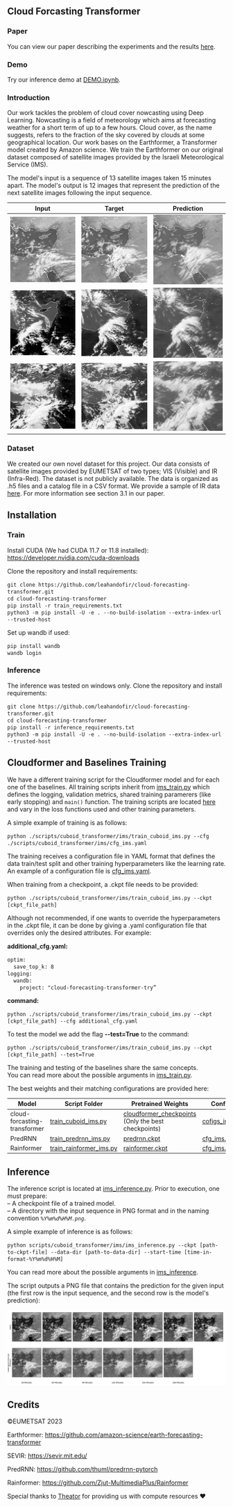 ## Cloud Forcasting Transformer

### Paper
You can view our paper describing the experiments and the results [here](./PAPER.pdf). 

### Demo
Try our inference demo at [DEMO.ipynb](https://colab.research.google.com/github/leahandofir/cloud-forecasting-transformer/blob/main/DEMO.ipynb).

### Introduction
Our work tackles the problem of cloud cover nowcasting using Deep Learning. Nowcasting is a field of meteorology which aims at forecasting weather for a short term of up to a few hours. Cloud cover, as the name suggests, refers to the fraction of the sky covered by clouds at some geographical location. Our work bases on the Earthformer, a Transformer model created by Amazon science. 
We train the Earthformer on our original dataset composed of satellite images provided by the Israeli Meteorological Service (IMS).

The model's input is a sequence of 13 satellite images taken 15 minutes apart. The model's output is 12 images that represent the prediction of the next satellite images following the input sequence.

<center>

|  Input  |  Target  | Prediction |
|:-------------------------:|:-------------------------:|:-------------------------:|
|  <img src="./images_for_readme/test_0_input.gif" width="200"/>  |  <img src="./images_for_readme/test_0_target.gif" width="200"/>  |  <img src="./images_for_readme/test_0_lpips_wd.gif" width="200"/>  |
|  <img src="./images_for_readme/test_524_input.gif" width="200"/>  |  <img src="./images_for_readme/test_524_target.gif" width="200"/>  |  <img src="./images_for_readme/test_524_lpips_wd.gif" width="200"/>  |
|  <img src="./images_for_readme/test_566_input.gif" width="200"/>  |  <img src="./images_for_readme/test_566_target.gif" width="200"/>  |  <img src="./images_for_readme/test_566_lpips_wd.gif" width="200"/>  |


</center>

### Dataset
We created our own novel dataset for this project. Our data consists of satellite images provided by EUMETSAT of two types; VIS (Visible) and IR (Infra-Red). The dataset is not publicly available. The data is organized as .h5 files and a catalog file in a CSV format. We provide a sample of IR data [here](https://drive.google.com/drive/folders/1iOXYQ2CN4WQqNevSJSMl-WsDXItEOsPz?usp=sharing). For more information see section 3.1 in our paper.

## Installation
### Train
Install CUDA (We had CUDA 11.7 or 11.8 installed): https://developer.nvidia.com/cuda-downloads

Clone the repository and install requirements:
```
git clone https://github.com/leahandofir/cloud-forecasting-transformer.git
cd cloud-forecasting-transformer
pip install -r train_requirements.txt
python3 -m pip install -U -e . --no-build-isolation --extra-index-url --trusted-host
```

Set up wandb if used:
```
pip install wandb
wandb login
```

### Inference
The inference was tested on windows only.
Clone the repository and install requirements:
```
git clone https://github.com/leahandofir/cloud-forecasting-transformer.git
cd cloud-forecasting-transformer
pip install -r inference_requirements.txt
python3 -m pip install -U -e . --no-build-isolation --extra-index-url --trusted-host
```

## Cloudformer and Baselines Training
We have a different training script for the Cloudformer model and for each one of the baselines. All training scripts inherit from [ims_train.py](src/earthformer/train/train_ims.py) which defines the logging, validation metrics, shared training paramerers (like early stopping) and `main()` function. The training scripts are located [here](./scripts/) and vary in the loss functions used and other training parameters. 

A simple example of training is as follows: 
```
python ./scripts/cuboid_transformer/ims/train_cuboid_ims.py --cfg ./scripts/cuboid_transformer/ims/cfg_ims.yaml
``` 

The training receives a configuration file in YAML format that defines the data train/test split and other training hyperparameters like the learning rate. An example of a configuration file is [cfg_ims.yaml](./scripts/cuboid_transformer/ims/cfg_ims.yaml). 

When training from a checkpoint, a .ckpt file needs to be provided:
```
python ./scripts/cuboid_transformer/ims/train_cuboid_ims.py --ckpt [ckpt_file_path]
```

Although not recommended, if one wants to override the hyperparameters in the .ckpt file, it can be done by giving a .yaml configuration file that overrides only the desired attributes. For example: 

**additional_cfg.yaml:**
```
optim:
  save_top_k: 8
logging:
  wandb:
    project: "cloud-forecasting-transformer-try”
```  
**command:**
```
python ./scripts/cuboid_transformer/ims/train_cuboid_ims.py --ckpt [ckpt_file_path] --cfg additional_cfg.yaml
```

To test the model we add the flag **--test=True** to the command:
```
python ./scripts/cuboid_transformer/ims/train_cuboid_ims.py --ckpt [ckpt_file_path] --test=True
```

The training and testing of the baselines share the same concepts. </br>
You can read more about the possible arguments in [ims_train.py](./src/earthformer/train/README.md).

The best weights and their matching configurations are provided here: 

| Model       | Script Folder                                                                                           | Pretrained Weights                                                                                                                           | Config                                                     |
|---------------|---------------------------------------------------------------------------------------------------------|----------------------------------------------------------------------------------------------------------------------------------------------|------------------------------------------------------------|
| cloud-forcasting-transformer         | [train_cuboid_ims.py](./scripts/cuboid_transformer/ims/train_cuboid_ims.py)  | [cloudformer_checkpoints](https://drive.google.com/drive/folders/1lSEdvluW4mX7gntkwqectoZa43RZqK2u?usp=sharing) (Only the best checkpoints)  | [cofigs_ims](./scripts/cuboid_transformer/ims/ir_experiments_configs) |
| PredRNN | [train_predrnn_ims.py](./scripts/baselines/predrnn/train_predrnn_ims.py)                                | [predrnn.ckpt](https://drive.google.com/file/d/1awLeBUUIQKFS9luneyA6lQdkaeDRMMSc/view?usp=sharing)                                           | [cfg_ims.yaml](./scripts/baselines/predrnn/cfg_ims.yaml)   |
| Rainformer | [train_rainformer_ims.py](./scripts/baselines/rainformer/train_rainformer_ims.py)                       | [rainformer.ckpt](https://drive.google.com/file/d/1PcA9r3xf1WQkim5fV1mX7Y5eoJXw5mLw/view?usp=sharing)                                        | [cfg_ims.yaml](./scripts/baselines/rainformer/cfg_ims.yaml) |

## Inference

The inference script is located at [ims_inference.py](scripts/cuboid_transformer/ims/ims_inference.py). Prior to execution, one must prepare:  
&ndash; A checkpoint file of a trained model.  
&ndash; A directory with the input sequence in PNG format and in the naming convention *`%Y%m%d%H%M.png`*.

A simple example of inference is as follows:
```
python scripts/cuboid_transformer/ims/ims_inference.py --ckpt [path-to-ckpt-file] --data-dir [path-to-data-dir] --start-time [time-in-format-%Y%m%d%H%M]
```

You can read more about the possible arguments in [ims_inference](./scripts/cuboid_transformer/ims/README.md).


The script outputs a PNG file that contains the prediction for the given input (the first row is the input sequence, and the second row is the model's prediction):

![](./images_for_readme/inference_output.png)

## Credits
©EUMETSAT 2023

Earthformer: https://github.com/amazon-science/earth-forecasting-transformer

SEVIR: https://sevir.mit.edu/

PredRNN: https://github.com/thuml/predrnn-pytorch

Rainformer: https://github.com/Zjut-MultimediaPlus/Rainformer

Special thanks to [Theator](https://theator.io) for providing us with compute resources :heart:
